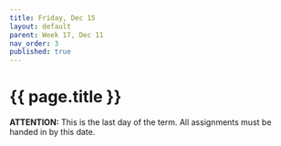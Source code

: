 ```yaml
---
title: Friday, Dec 15
layout: default
parent: Week 17, Dec 11
nav_order: 3
published: true
---
```


# {{ page.title }}

**ATTENTION:** This is the last day of the term. All assignments must be handed
in by this date.
